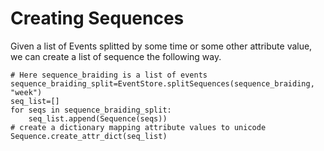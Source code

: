 # Creating Sequences

Given a list of Events splitted by some time or some other attribute value, we can create a list of sequence the following way.

    # Here sequence_braiding is a list of events
    sequence_braiding_split=EventStore.splitSequences(sequence_braiding, "week")
    seq_list=[]
    for seqs in sequence_braiding_split:
        seq_list.append(Sequence(seqs))
    # create a dictionary mapping attribute values to unicode    
    Sequence.create_attr_dict(seq_list)
